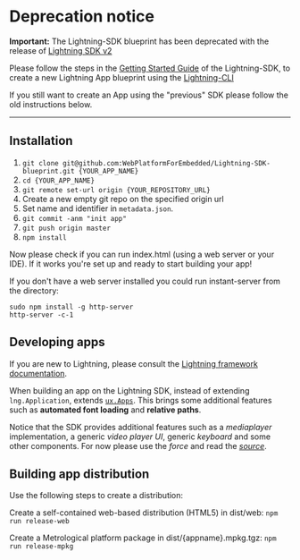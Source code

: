 # Deprecation notice

**Important:** The Lightning-SDK blueprint has been deprecated with the release of [Lightning SDK v2](https://github.com/WebPlatformForEmbedded/Lightning-SDK)

Please follow the steps in the [Getting Started Guide](https://webplatformforembedded.github.io/Lightning-SDK/#/getting-started/getting-started) of the Lightning-SDK, to create a new Lightning App blueprint using the [Lightning-CLI](https://github.com/WebPlatformForEmbedded/Lightning-CLI)

If you still want to create an App using the "previous" SDK please follow the old instructions below.

---

## Installation

1. `git clone git@github.com:WebPlatformForEmbedded/Lightning-SDK-blueprint.git {YOUR_APP_NAME}`
2. `cd {YOUR_APP_NAME}`
3. `git remote set-url origin {YOUR_REPOSITORY_URL}`
4. Create a new empty git repo on the specified origin url
5. Set name and identifier in `metadata.json`.
6. `git commit -anm "init app"`
7. `git push origin master`
8. `npm install`

Now please check if you can run index.html (using a web server or your IDE). 
If it works you're set up and ready to start building your app!

If you don't have a web server installed you could run instant-server from the directory:
```
sudo npm install -g http-server
http-server -c-1
```

## Developing apps
If you are new to Lightning, please consult the [Lightning framework documentation](https://webplatformforembedded.github.io/Lightning). 

When building an app on the Lightning SDK, instead of extending `lng.Application`, extends [`ux.Apps`](https://github.com/WebPlatformForEmbedded/Lightning-SDK/blob/master/js/src/App.js). This brings some additional features such as **automated font loading** and **relative paths**.

Notice that the SDK provides additional features such as a *mediaplayer* implementation, a generic *video player UI*, generic *keyboard* and some other components. For now please use the *force* and read the [*source*](https://github.com/WebPlatformForEmbedded/Lightning-SDK/tree/master/js/src/tools).

## Building app distribution

Use the following steps to create a distribution:

Create a self-contained web-based distribution (HTML5) in dist/web:
`npm run release-web`

Create a Metrological platform package in dist/{appname}.mpkg.tgz:
`npm run release-mpkg`
